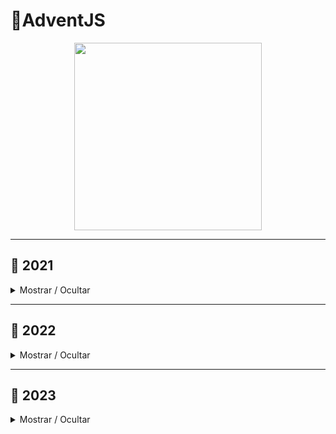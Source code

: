 # 🎄AdventJS

<div align="center">
	<a href="https://adventjs.dev" title="AdventJS" target="_blank">
		<img src="https://adventjs.dev/js-logo.png" height="300">
	</a>
</div>

---

## 📆 2021

<details close>

<summary>Mostrar / Ocultar</summary>

### Retos

| # | Reto                                                       |  Solucion                            |  Dificultad  |
|:-:|:----------------------------------------------------------:|:------------------------------------:|:------------:|
| 01| [Contando ovejas para dormir](2021/challenge_01/README.md) | [See](2021/challenge_01/solution.js) | Facil        |

</details>

---

## 📆 2022

<details close>

<summary>Mostrar / Ocultar</summary>

### Retos

| # | Reto                                                                       |  Solucion                            |  Dificultad  |
|:-:|:--------------------------------------------------------------------------:|:------------------------------------:|:------------:|
| 01| [Automatizando envolver regalos para navidad](2022/challenge_01/README.md) | [See](2022/challenge_01/solution.js) | Facil        |

</details>

---

## 📆 2023

<details close>

<summary>Mostrar / Ocultar</summary>

### Retos

| # | Reto                                                   |  Solucion                            |  Dificultad  |
|:-:|:------------------------------------------------------:|:------------------------------------:|:------------:|
| 01| [Primer regalo repetido!](2023/challenge_01/README.md) | [See](2023/challenge_01/solution.js) | Facil        |

</details>